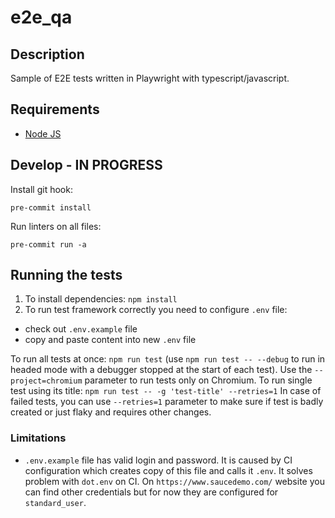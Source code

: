 # e2e_qa

## Description

Sample of E2E tests written in Playwright with typescript/javascript.

## Requirements

-   [Node JS](https://nodejs.org/en/)

## Develop - IN PROGRESS

Install git hook:

    pre-commit install

Run linters on all files:

    pre-commit run -a

## Running the tests

1. To install dependencies: `npm install`
2. To run test framework correctly you need to configure `.env` file:

-   check out `.env.example` file
-   copy and paste content into new `.env` file

To run all tests at once:
`npm run test` (use `npm run test -- --debug` to run in headed mode with a debugger stopped at the start of each test). Use the `--project=chromium` parameter to run tests only on Chromium.
To run single test using its title:
`npm run test -- -g 'test-title' --retries=1`
In case of failed tests, you can use `--retries=1` parameter to make sure if test is badly created or just flaky and requires other changes.

### Limitations

-   `.env.example` file has valid login and password. It is caused by CI configuration which creates copy of this file and calls it `.env`. It solves problem with `dot.env` on CI. On `https://www.saucedemo.com/` website you can find other credentials but for now they are configured for `standard_user`.

